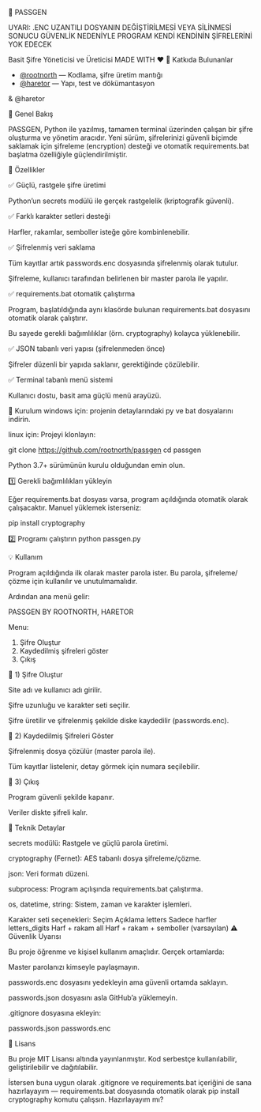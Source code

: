 🔐 PASSGEN

UYARI: .ENC UZANTILI DOSYANIN DEĞİŞTİRİLMESİ VEYA SİLİNMESİ SONUCU GÜVENLİK NEDENİYLE PROGRAM KENDİ KENDİNİN ŞİFRELERİNİ YOK EDECEK

Basit Şifre Yöneticisi ve Üreticisi
MADE WITH ❤
👥 Katkıda Bulunanlar
- [@rootnorth](https://github.com/rootnorth) — Kodlama, şifre üretim mantığı
- [@haretor](https://github.com/haretor) — Yapı, test ve dökümantasyon

 & @haretor

🧩 Genel Bakış

PASSGEN, Python ile yazılmış, tamamen terminal üzerinden çalışan bir şifre oluşturma ve yönetim aracıdır.
Yeni sürüm, şifrelerinizi güvenli biçimde saklamak için şifreleme (encryption) desteği ve otomatik requirements.bat başlatma özelliğiyle güçlendirilmiştir.

🚀 Özellikler

✅ Güçlü, rastgele şifre üretimi

Python’un secrets modülü ile gerçek rastgelelik (kriptografik güvenli).

✅ Farklı karakter setleri desteği

Harfler, rakamlar, semboller isteğe göre kombinlenebilir.

✅ Şifrelenmiş veri saklama

Tüm kayıtlar artık passwords.enc dosyasında şifrelenmiş olarak tutulur.

Şifreleme, kullanıcı tarafından belirlenen bir master parola ile yapılır.

✅ requirements.bat otomatik çalıştırma

Program, başlatıldığında aynı klasörde bulunan requirements.bat dosyasını otomatik olarak çalıştırır.

Bu sayede gerekli bağımlılıklar (örn. cryptography) kolayca yüklenebilir.

✅ JSON tabanlı veri yapısı (şifrelenmeden önce)

Şifreler düzenli bir yapıda saklanır, gerektiğinde çözülebilir.

✅ Terminal tabanlı menü sistemi

Kullanıcı dostu, basit ama güçlü menü arayüzü.

🧱 Kurulum
windows için:
projenin detaylarındaki py ve bat dosyalarını indirin.

linux için:
Projeyi klonlayın:

git clone https://github.com/rootnorth/passgen
cd passgen


Python 3.7+ sürümünün kurulu olduğundan emin olun.

1️⃣ Gerekli bağımlılıkları yükleyin

Eğer requirements.bat dosyası varsa, program açıldığında otomatik olarak çalışacaktır.
Manuel yüklemek isterseniz:

pip install cryptography

2️⃣ Programı çalıştırın
python passgen.py

💡 Kullanım

Program açıldığında ilk olarak master parola ister.
Bu parola, şifreleme/çözme için kullanılır ve unutulmamalıdır.

Ardından ana menü gelir:

PASSGEN BY ROOTNORTH, HARETOR

Menu:
 1) Şifre Oluştur
 2) Kaydedilmiş şifreleri göster
 3) Çıkış

🔸 1) Şifre Oluştur

Site adı ve kullanıcı adı girilir.

Şifre uzunluğu ve karakter seti seçilir.

Şifre üretilir ve şifrelenmiş şekilde diske kaydedilir (passwords.enc).

🔸 2) Kaydedilmiş Şifreleri Göster

Şifrelenmiş dosya çözülür (master parola ile).

Tüm kayıtlar listelenir, detay görmek için numara seçilebilir.

🔸 3) Çıkış

Program güvenli şekilde kapanır.

Veriler diskte şifreli kalır.

🔐 Teknik Detaylar

secrets modülü: Rastgele ve güçlü parola üretimi.

cryptography (Fernet): AES tabanlı dosya şifreleme/çözme.

json: Veri formatı düzeni.

subprocess: Program açılışında requirements.bat çalıştırma.

os, datetime, string: Sistem, zaman ve karakter işlemleri.

Karakter seti seçenekleri:
Seçim	Açıklama
letters	Sadece harfler
letters_digits	Harf + rakam
all	Harf + rakam + semboller (varsayılan)
⚠️ Güvenlik Uyarısı

Bu proje öğrenme ve kişisel kullanım amaçlıdır.
Gerçek ortamlarda:

Master parolanızı kimseyle paylaşmayın.

passwords.enc dosyasını yedekleyin ama güvenli ortamda saklayın.

passwords.json dosyasını asla GitHub’a yüklemeyin.

.gitignore dosyasına ekleyin:

passwords.json
passwords.enc

📄 Lisans

Bu proje MIT Lisansı altında yayınlanmıştır.
Kod serbestçe kullanılabilir, geliştirilebilir ve dağıtılabilir.

İstersen buna uygun olarak .gitignore ve requirements.bat içeriğini de sana hazırlayayım — requirements.bat dosyasında otomatik olarak pip install cryptography komutu çalışsın.
Hazırlayayım mı?
